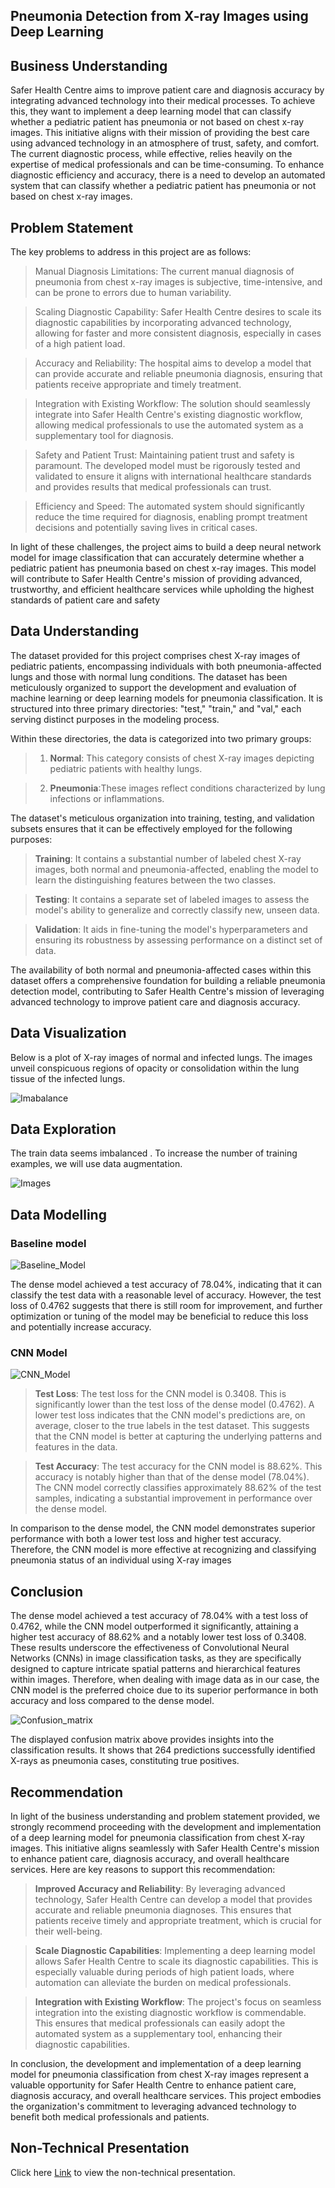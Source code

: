 ## Pneumonia Detection from X-ray Images using Deep Learning



## Business Understanding

Safer Health Centre aims to improve patient care and diagnosis accuracy by integrating advanced technology into their medical processes. To achieve this, they want to implement a deep learning model that can classify whether a pediatric patient has pneumonia or not based on chest x-ray images. This initiative aligns with their mission of providing the best care using advanced technology in an atmosphere of trust, safety, and comfort. The current diagnostic process, while effective, relies heavily on the expertise of medical professionals and can be time-consuming. To enhance diagnostic efficiency and accuracy, there is a need to develop an automated system that can classify whether a pediatric patient has pneumonia or not based on chest x-ray images.

## Problem Statement

The key problems to address in this project are as follows:

> Manual Diagnosis Limitations: The current manual diagnosis of pneumonia from chest x-ray images is subjective, time-intensive, and can be prone to errors due to human variability.

> Scaling Diagnostic Capability: Safer Health Centre desires to scale its diagnostic capabilities by incorporating advanced technology, allowing for faster and more consistent diagnosis, especially in cases of a high patient load.

> Accuracy and Reliability: The hospital aims to develop a model that can provide accurate and reliable pneumonia diagnosis, ensuring that patients receive appropriate and timely treatment.

> Integration with Existing Workflow: The solution should seamlessly integrate into Safer Health Centre's existing diagnostic workflow, allowing medical professionals to use the automated system as a supplementary tool for diagnosis.

> Safety and Patient Trust: Maintaining patient trust and safety is paramount. The developed model must be rigorously tested and validated to ensure it aligns with international healthcare standards and provides results that medical professionals can trust.

> Efficiency and Speed: The automated system should significantly reduce the time required for diagnosis, enabling prompt treatment decisions and potentially saving lives in critical cases.

In light of these challenges, the project aims to build a deep neural network model for image classification that can accurately determine whether a pediatric patient has pneumonia based on chest x-ray images. This model will contribute to Safer Health Centre's mission of providing advanced, trustworthy, and efficient healthcare services while upholding the highest standards of patient care and safety



## Data Understanding

The dataset provided for this project comprises chest X-ray images of pediatric patients, encompassing individuals with both pneumonia-affected lungs and those with normal lung conditions. The dataset has been meticulously organized to support the development and evaluation of machine learning or deep learning models for pneumonia classification. It is structured into three primary directories: "test," "train," and "val," each serving distinct purposes in the modeling process.

Within these directories, the data is categorized into two primary groups:

> 1. **Normal**: This category consists of chest X-ray images depicting pediatric patients with healthy lungs.

> 2. **Pneumonia**:These images reflect conditions characterized by lung infections or inflammations.

The dataset's meticulous organization into training, testing, and validation subsets ensures that it can be effectively employed for the following purposes:

> **Training**: It contains a substantial number of labeled chest X-ray images, both normal and pneumonia-affected, enabling the model to learn the distinguishing features between the two classes.

> **Testing**: It contains a separate set of labeled images to assess the model's ability to generalize and correctly classify new, unseen data.

> **Validation**: It aids in fine-tuning the model's hyperparameters and ensuring its robustness by assessing performance on a distinct set of data.

The availability of both normal and pneumonia-affected cases within this dataset offers a comprehensive foundation for building a reliable pneumonia detection model, contributing to Safer Health Centre's mission of leveraging advanced technology to improve patient care and diagnosis accuracy.

## Data Visualization

Below is a plot of X-ray images of normal and infected lungs. The images unveil conspicuous regions of opacity or consolidation within the lung tissue of the infected lungs.

![Imabalance](https://github.com/foaxy/X-ray_Image_Classification/blob/master/Images/imbalance.png)

## Data Exploration

The train data seems imbalanced . To increase the number of training examples, we will use data augmentation.

![Images](https://github.com/foaxy/X-ray_Image_Classification/blob/master/Images/sample_images.png)

## Data Modelling

### Baseline model

![Baseline_Model](https://github.com/foaxy/X-ray_Image_Classification/blob/master/Images/dense_curves.png)

The dense model achieved a test accuracy of 78.04%, indicating that it can classify the test data with a reasonable level of accuracy. However, the test loss of 0.4762 suggests that there is still room for improvement, and further optimization or tuning of the model may be beneficial to reduce this loss and potentially increase accuracy.

### CNN Model

![CNN_Model](https://github.com/foaxy/X-ray_Image_Classification/blob/master/Images/cnn_curves.png)

> **Test Loss**: The test loss for the CNN model is 0.3408. This is significantly lower than the test loss of the dense model (0.4762). A lower test loss indicates that the CNN model's predictions are, on average, closer to the true labels in the test dataset. This suggests that the CNN model is better at capturing the underlying patterns and features in the data.

> **Test Accuracy**: The test accuracy for the CNN model is 88.62%. This accuracy is notably higher than that of the dense model (78.04%). The CNN model correctly classifies approximately 88.62% of the test samples, indicating a substantial improvement in performance over the dense model.

In comparison to the dense model, the CNN model demonstrates superior performance with both a lower test loss and higher test accuracy. Therefore, the CNN model is more effective at recognizing and classifying pneumonia status of an individual using X-ray images

## Conclusion

The dense model achieved a test accuracy of 78.04% with a test loss of 0.4762, while the CNN model outperformed it significantly, attaining a higher test accuracy of 88.62% and a notably lower test loss of 0.3408. These results underscore the effectiveness of Convolutional Neural Networks (CNNs) in image classification tasks, as they are specifically designed to capture intricate spatial patterns and hierarchical features within images. Therefore, when dealing with image data as in our case, the CNN model is the preferred choice due to its superior performance in both accuracy and loss compared to the dense model. 

![Confusion_matrix](https://github.com/foaxy/X-ray_Image_Classification/blob/master/Images/c_matrix.png)

The displayed confusion matrix above provides insights into the classification results. It shows that 264 predictions successfully identified X-rays as pneumonia cases, constituting true positives. 

## Recommendation

In light of the business understanding and problem statement provided, we strongly recommend proceeding with the development and implementation of a deep learning model for pneumonia classification from chest X-ray images. This initiative aligns seamlessly with Safer Health Centre's mission to enhance patient care, diagnosis accuracy, and overall healthcare services. Here are key reasons to support this recommendation:

> **Improved Accuracy and Reliability**: By leveraging advanced technology, Safer Health Centre can develop a model that provides accurate and reliable pneumonia diagnoses. This ensures that patients receive timely and appropriate treatment, which is crucial for their well-being.

> **Scale Diagnostic Capabilities**: Implementing a deep learning model allows Safer Health Centre to scale its diagnostic capabilities. This is especially valuable during periods of high patient loads, where automation can alleviate the burden on medical professionals.

> **Integration with Existing Workflow**: The project's focus on seamless integration into the existing diagnostic workflow is commendable. This ensures that medical professionals can easily adopt the automated system as a supplementary tool, enhancing their diagnostic capabilities.

In conclusion, the development and implementation of a deep learning model for pneumonia classification from chest X-ray images represent a valuable opportunity for Safer Health Centre to enhance patient care, diagnosis accuracy, and overall healthcare services. This project embodies the organization's commitment to leveraging advanced technology to benefit both medical professionals and patients.

## Non-Technical Presentation

Click here [Link](https://docs.google.com/presentation/d/1Sgbs_X1BPQPpGx0ROMIyjm3qvhVgisnv88GU7RviOTM/edit?usp=sharing) to view the non-technical presentation.
